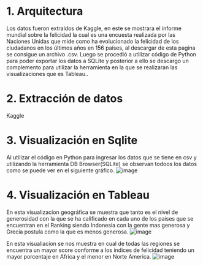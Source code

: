 # 1. Arquitectura
Los datos fueron extraídos de Kaggle, en este se mostrara el informe mundial sobre la felicidad la cual es una encuesta realizada por las Naciones Unidas que mide como ha evolucionado la felicidad de los ciudadanos en los últimos años en 156 países, al descargar de esta pagina se consigue un archivo .csv. Luego se procedió a utilizar código de Python para poder exportar los datos a SQLite y posterior a ello se descargo un complemento para utilizar la herramienta en la que se realizaran las visualizaciones que es Tableau..

# 2. Extracción de datos
Kaggle

# 3. Visualización en Sqlite 
Al utilizar el código en Python para ingresar los datos que se tiene en csv y utilizando la herramienta DB Browser(SQLite) se observan todoos los datos como se puede ver en el siguiente gráfico.
![image](https://user-images.githubusercontent.com/58036212/132585231-a887bbde-915f-4771-94eb-49a6d167170a.png)

# 4. Visualización en Tableau
En esta visualizacion geográfica se muestra que tanto es el nivel de generosidad con la que se ha calificado en cada uno de los paises que se encuentran en el Ranking siendo Indonesia con la gente mas generosa y Grecia postula como la que es menos generosa.
![image](https://user-images.githubusercontent.com/58036212/132585749-d9a0d850-c669-4793-b87e-52b5392d934b.png)

En esta visualiacion se nos muestra en cual de todas las regiones se encuentra un mayor score conforme a los índices de felicidad teniendo un mayor porcentaje en Africa y el menor en Norte America.
![image](https://user-images.githubusercontent.com/58036212/132587342-58026550-1afe-48a4-896a-1537be4185e9.png)
